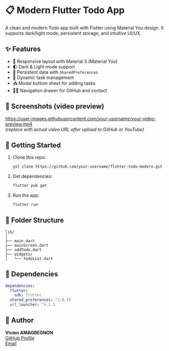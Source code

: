 
# 📋 Modern Flutter Todo App

A clean and modern Todo app built with Flutter using Material You design. It supports dark/light mode, persistent storage, and intuitive UI/UX.

## ✨ Features

- 📱 Responsive layout with Material 3 (Material You)
- 🌓 Dark & Light mode support
- 💾 Persistent data with `SharedPreferences`
- 🧾 Dynamic task management
- 📥 Modal bottom sheet for adding tasks
- 🧑‍💻 Navigation drawer for GitHub and contact

## 📸 Screenshots (video preview)

https://user-images.githubusercontent.com/your-username/your-video-preview.mp4  
*(replace with actual video URL after upload to GitHub or YouTube)*

## 🚀 Getting Started

1. Clone this repo:
   ```bash
   git clone https://github.com/your-username/flutter-todo-modern.git
   ```

2. Get dependencies:
   ```bash
   flutter pub get
   ```

3. Run the app:
   ```bash
   flutter run
   ```

## 📁 Folder Structure

```
lib/
│
├── main.dart
├── mainScreen.dart
├── addTodo.dart
├── widgets/
│   └── todoList.dart
```

## 🔧 Dependencies

```yaml
dependencies:
  flutter:
    sdk: flutter
  shared_preferences: ^2.0.15
  url_launcher: ^6.1.5
```

## 👤 Author

**Vivien AMAGBEGNON**  
[GitHub Profile](https://github.com/asvpxvivien)  
[Email](mailto:example@gmail.com)
